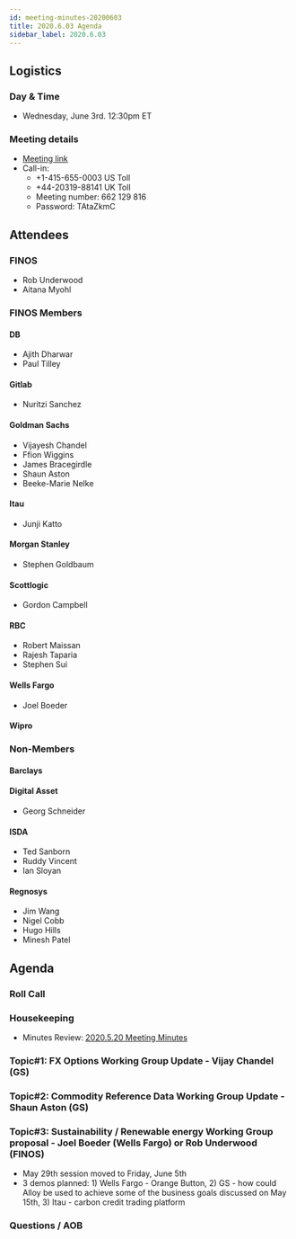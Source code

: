 ```yaml
---
id: meeting-minutes-20200603
title: 2020.6.03 Agenda
sidebar_label: 2020.6.03
---
```


## Logistics 
### Day & Time
* Wednesday, June 3rd. 12:30pm ET

### Meeting details

* [Meeting link](https://finos.webex.com/finos/j.php?MTID=m9faeb59f9167a188a0cde9a2209b9447)
* Call-in: 
    * +1-415-655-0003 US Toll
    * +44-20319-88141 UK Toll
    * Meeting number: 662 129 816
    * Password: TAtaZkmC

## Attendees 
### FINOS
* Rob Underwood
* Aitana Myohl


### FINOS Members

####  DB
* Ajith Dharwar
* Paul Tilley

#### Gitlab
* Nuritzi Sanchez

#### Goldman Sachs
* Vijayesh Chandel
* Ffion Wiggins
* James Bracegirdle
* Shaun Aston
* Beeke-Marie Nelke

#### Itau
* Junji Katto

#### Morgan Stanley
* Stephen Goldbaum

#### Scottlogic
* Gordon Campbell


#### RBC
* Robert Maissan
* Rajesh Taparia
* Stephen Sui

#### Wells Fargo
* Joel Boeder

#### Wipro



### Non-Members

#### Barclays


#### Digital Asset
* Georg Schneider


#### ISDA
* Ted Sanborn
* Ruddy Vincent
* Ian Sloyan

#### Regnosys
* Jim Wang
* Nigel Cobb
* Hugo Hills
* Minesh Patel

## Agenda

### Roll Call

### Housekeeping
* Minutes Review: [2020.5.20 Meeting Minutes](https://github.com/finos/alloy/blob/master/meeting-minutes/pilot-project-meeting-minutes/2020.5.20-pilot-project-minutes.md) 

### Topic#1: FX Options Working Group Update - Vijay Chandel (GS)

### Topic#2: Commodity Reference Data Working Group Update - Shaun Aston (GS)

### Topic#3: Sustainability / Renewable energy Working Group proposal - Joel Boeder (Wells Fargo) or Rob Underwood (FINOS)
* May 29th session moved to Friday, June 5th 
* 3 demos planned: 1) Wells Fargo - Orange Button, 2) GS - how could Alloy be used to achieve some of the business goals discussed on May 15th, 3) Itau - carbon credit trading platform

### Questions / AOB
